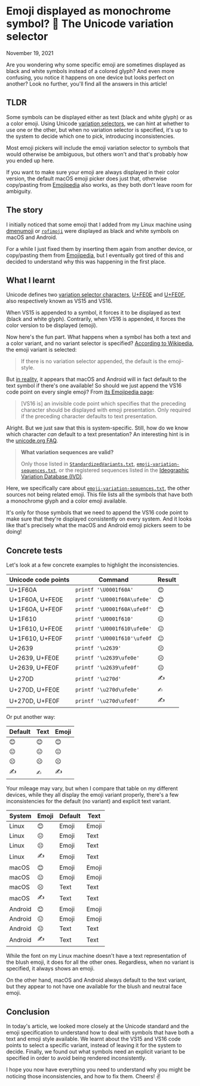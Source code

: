 # Emoji displayed as monochrome symbol? 🤔 The Unicode variation selector
November 19, 2021

Are you wondering why some specific emoji are sometimes displayed as
black and white symbols instead of a colored glyph? And even more
confusing, you notice it happens on one device but looks perfect on
another? Look no further, you'll find all the answers in this article!

## TLDR

Some symbols can be displayed either as text (black and white glyph) or
as a color emoji. Using Unicode [variation selectors](https://en.wikipedia.org/wiki/Variation_Selectors_(Unicode_block)),
we can hint at whether to use one or the other, but when no variation
selector is specified, it's up to the system to decide which one to
pick, introducing inconsistencies.

Most emoji pickers will include the emoji variation selector to symbols
that would otherwise be ambiguous, but others won't and that's probably
how you ended up here.

If you want to make sure your emoji are always displayed in their color
version, the default macOS emoji picker does just that, otherwise
copy/pasting from [Emojipedia](https://emojipedia.org/) also works, as
they both don't leave room for ambiguity.

## The story

I initially noticed that some emoji that I added from my Linux machine
using [dmenumoji](https://github.com/valeriangalliat/dmenumoji) or [`rofimoji`](https://github.com/fdw/rofimoji)
were displayed as black and white symbols on macOS and Android.

For a while I just fixed them by inserting them again from another
device, or copy/pasting them from [Emojipedia](https://emojipedia.org/),
but I eventually got tired of this and decided to understand why this
was happening in the first place.

## What I learnt

Unicode defines two [variation selector characters](https://en.wikipedia.org/wiki/Variation_Selectors_(Unicode_block)),
[U+FE0E](https://codepoints.net/U+FE0E) and [U+FE0F](https://codepoints.net/U+FE0F),
also respectively known as VS15 and VS16.

When VS15 is appended to a symbol, it forces it to be displayed as text
(black and white glyph). Contrarily, when VS16 is appended, it forces
the color version to be displayed (emoji).

Now here's the fun part. What happens when a symbol has both a text and
a color variant, and no variant selector is specified?
[According to Wikipedia](https://en.wikipedia.org/wiki/Emoticons_(Unicode_block)#Variant_forms),
the emoji variant is selected:

> If there is no variation selector appended, the default is the
> emoji-style.

But [in reality](#concrete-tests), it appears that macOS and Android
will in fact default to the text symbol if there's one available! So
should we just append the VS16 code point on every single emoji? From
[its Emojipedia page](https://emojipedia.org/variation-selector-16/):

> [VS16 is] an invisible code point which specifies that the preceding
> character should be displayed with emoji presentation. Only required
> if the preceding character defaults to text presentation.

Alright. But we just saw that this is system-specific. Still, how do we
know which character *can* default to a text presentation? An
interesting hint is in the [unicode.org FAQ](https://unicode.org/faq/vs.html).

> **What variation sequences are valid?**
>
> Only those listed in [`StandardizedVariants.txt`](http://unicode.org/Public/UCD/latest/ucd/StandardizedVariants.txt),
> [`emoji-variation-sequences.txt`](http://unicode.org/Public/UCD/latest/ucd/StandardizedVariants.txt),
> or the registered sequences listed in the [Ideographic Variation Database (IVD)](http://www.unicode.org/ivd/).

Here, we specifically care about [`emoji-variation-sequences.txt`](http://www.unicode.org/Public/emoji/5.0/emoji-variation-sequences.txt),
the other sources not being related emoji. This file lists all the
symbols that have both a monochrome glyph and a color emoji available.

It's only for those symbols that we need to append the VS16 code point
to make sure that they're displayed consistently on every system. And it
looks like that's precisely what the macOS and Android emoji pickers
seem to be doing!

## Concrete tests

Let's look at a few concrete examples to highlight the inconsistencies.

| Unicode code points | Command                     | Result |
|---------------------|-----------------------------|--------|
| U+1F60A             | `printf '\U0001f60A'`       | 😊     |
| U+1F60A, U+FE0E     | `printf '\U0001f60A\ufe0e'` | 😊︎     |
| U+1F60A, U+FE0F     | `printf '\U0001f60A\ufe0f'` | 😊️     |
| U+1F610             | `printf '\U0001f610'`       | 😐     |
| U+1F610, U+FE0E     | `printf '\U0001f610\ufe0e'` | 😐︎     |
| U+1F610, U+FE0F     | `printf '\U0001f610'\ufe0f` | 😐️     |
| U+2639              | `printf '\u2639'`           | ☹      |
| U+2639, U+FE0E      | `printf '\u2639\ufe0e'`     | ☹︎      |
| U+2639, U+FE0F      | `printf '\u2639\ufe0f'`     | ☹️      |
| U+270D              | `printf '\u270d'`           | ✍     |
| U+270D, U+FE0E      | `printf '\u270d\ufe0e'`     | ✍︎     |
| U+270D, U+FE0F      | `printf '\u270d\ufe0f'`     | ✍️     |

Or put another way:

| Default | Text | Emoji |
|---------|------|-------|
| 😊      | 😊︎   | 😊️    |
| 😐      | 😐︎   | 😐️    |
| ☹       | ☹︎    | ☹️     |
| ✍      | ✍︎   | ✍️    |

Your mileage may vary, but when I compare that table on my different
devices, while they all display the emoji variant properly, there's a
few inconsistencies for the default (no variant) and explicit text
variant.

| System  | Emoji | Default | Text  |
|---------|-------|---------|-------|
| Linux   | 😊️    | Emoji   | Emoji |
| Linux   | 😐️    | Emoji   | Text  |
| Linux   | ☹️     | Emoji   | Text  |
| Linux   | ✍️    | Emoji   | Text  |
| macOS   | 😊️    | Emoji   | Emoji |
| macOS   | 😐️    | Emoji   | Emoji |
| macOS   | ☹️     | Text    | Text  |
| macOS   | ✍️    | Text    | Text  |
| Android | 😊️    | Emoji   | Emoji |
| Android | 😐️    | Emoji   | Emoji |
| Android | ☹️     | Text    | Text  |
| Android | ✍️    | Text    | Text  |

While the font on my Linux machine doesn't have a text representation of
the blush emoji, it does for all the other ones. Regardless, when no
variant is specified, it always shows an emoji.

On the other hand, macOS and Android always default to the text variant,
but they appear to not have one available for the blush and neutral face
emoji.

## Conclusion

In today's article, we looked more closely at the Unicode standard and
the emoji specification to understand how to deal with symbols that have
both a text and emoji style available. We learnt about the VS15 and VS16
code points to select a specific variant, instead of leaving it for the
system to decide. Finally, we found out what symbols need an explicit
variant to be specified in order to avoid being rendered inconsistently.

I hope you now have everything you need to understand why you might be
noticing those inconsistencies, and how to fix them. Cheers! ✌️
